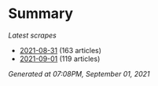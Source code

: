 # Summary
*Latest scrapes*
* [2021-08-31](https://github.com/nuuuwan/news_lk/blob/data/news_lk.2021-08-31.json) (163 articles)
* [2021-09-01](https://github.com/nuuuwan/news_lk/blob/data/news_lk.2021-09-01.json) (119 articles)

*Generated at 07:08PM, September 01, 2021*
